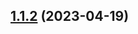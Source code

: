 ## [1.1.2](https://github.com/jacobtipp/monorepo-release-demo/compare/monorepo-release-demo-b-v1.1.1...monorepo-release-demo-b-v1.1.2) (2023-04-19)
